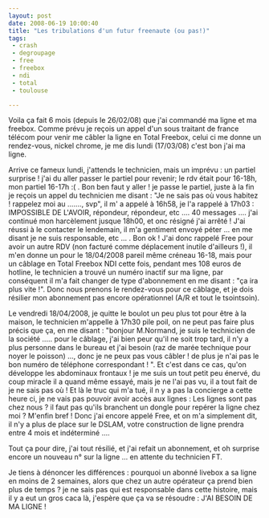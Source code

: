 ```yaml
---
layout: post
date: 2008-06-19 10:00:40
title: "Les tribulations d'un futur freenaute (ou pas!)"
tags:
 - crash
 - degroupage
 - free
 - freebox
 - ndi
 - total
 - toulouse

---
```


Voila ça fait 6 mois (depuis le 26/02/08) que j'ai commandé ma ligne et ma freebox. Comme prévu je reçois un appel d'un sous traitant de france télécom pour venir me câbler la ligne en Total Freebox, celui ci me donne un rendez-vous, nickel chrome, je me dis lundi (17/03/08) c'est bon j'ai ma ligne.

Arrive ce fameux lundi, j'attends le technicien, mais un imprévu : un partiel surprise ! j'ai du aller passer le partiel pour revenir; le rdv était pour 16-18h, mon partiel 16-17h :( . Bon ben faut y aller ! je passe le partiel, juste à la fin je reçois un appel du technicien me disant : "Je ne sais pas où vous habitez ! rappelez moi au ......., svp", il m' a appelé à 16h58, je l'a rappelé à 17h03 : IMPOSSIBLE DE L'AVOIR, répondeur, répondeur, etc .... 40 messages .... j'ai continué mon harcèlement jusque 18h00, et onc résigné j'ai arrêté !
J'ai réussi à le contacter le lendemain, il m'a gentiment envoyé péter ... en me disant je ne suis responsable, etc ... . Bon ok ! J'ai donc rappelé Free pour avoir un autre RDV (non facturé comme déplacement inutile d'ailleurs !), il m'en donne un pour le 18/04/2008 pareil même créneau 16-18, mais pour un câblage en Total Freebox NDI cette fois, pendant mes 108 euros de hotline, le technicien a trouvé un numéro inactif sur ma ligne, par conséquent il m'a fait changer de type d'abonnement en me disant : "ça ira plus vite !". Donc nous prenons le rendez-vous pour ce câblage, et je dois résilier mon abonnement pas encore opérationnel (A/R et tout le tsointsoin).

Le vendredi 18/04/2008, je quitte le boulot un peu plus tot pour être à la maison, le technicien m'appelle à 17h30 pile poil, on ne peut pas faire plus précis que ça, en me disant : "bonjour M.Normand, je suis le technicien de la société ..... pour le câblage, j'ai bien peur qu'il ne soit trop tard, il n'y a plus personne dans le bureau et j'ai besoin (raz de marée technique pour noyer le poisson) ..., donc je ne peux pas vous câbler ! de plus je n'ai pas le bon numéro de téléphone correspondant ! ". Et c'est dans ce cas, qu'on développe les abdominaux frontaux ! je me suis un tout petit peu énervé, du coup miracle il a quand même essayé, mais je ne l'ai pas vu, il a tout fait de je ne sais pas où ! Et là le truc qui m'a tué, il n y a pas la concierge a cette heure ci, je ne vais pas pouvoir avoir accès aux lignes : Les lignes sont pas chez nous ? il faut pas qu'ils branchent un dongle pour repérer la ligne chez moi ? M'enfin bref ! Donc j'ai encore appelé Free, et on m'a simplement dit, il n'y a plus de place sur le DSLAM, votre construction de ligne prendra entre 4 mois et indéterminé ....

Tout ça pour dire, j'ai tout résilié, et j'ai refait un abonnement, et oh surprise encore un nouveau n° sur la ligne ... en attente du technicien FT.

Je tiens à dénoncer les différences : pourquoi un abonné livebox a sa ligne en moins de 2 semaines, alors que chez un autre opérateur ça prend bien plus de temps ? je ne sais pas qui est responsable dans cette histoire, mais il y a eut un gros caca là, j'espère que ça va se résoudre : J'AI BESOIN DE MA LIGNE !
